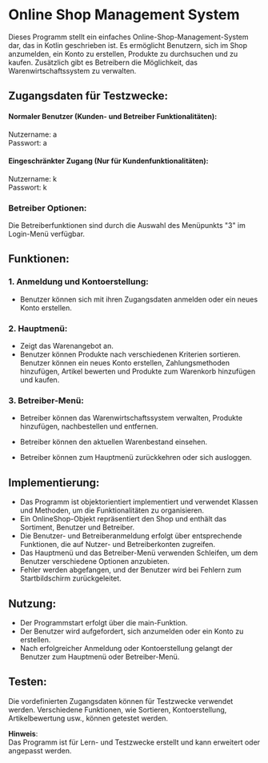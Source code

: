 # Online Shop Management System

Dieses Programm stellt ein einfaches Online-Shop-Management-System dar, das in Kotlin geschrieben ist. Es ermöglicht Benutzern, sich im Shop anzumelden, ein Konto zu erstellen, Produkte zu durchsuchen und zu kaufen. Zusätzlich gibt es Betreibern die Möglichkeit, das Warenwirtschaftssystem zu verwalten.

## Zugangsdaten für Testzwecke:

#### Normaler Benutzer (Kunden- und Betreiber Funktionalitäten):
Nutzername: a <br>
Passwort: a

#### Eingeschränkter Zugang (Nur für Kundenfunktionalitäten):

Nutzername: k<br>
Passwort: k

### Betreiber Optionen:

Die Betreiberfunktionen sind durch die Auswahl des Menüpunkts "3" im Login-Menü verfügbar.

## Funktionen:

### 1. Anmeldung und Kontoerstellung:
+  Benutzer können sich mit ihren Zugangsdaten anmelden oder ein neues Konto erstellen.
### 2. Hauptmenü:
+  Zeigt das Warenangebot an.
+  Benutzer können Produkte nach verschiedenen Kriterien sortieren.
   Benutzer können ein neues Konto erstellen, Zahlungsmethoden hinzufügen, Artikel bewerten und Produkte zum Warenkorb hinzufügen und kaufen.
### 3. Betreiber-Menü:
+  Betreiber können das Warenwirtschaftssystem verwalten, Produkte hinzufügen, nachbestellen und entfernen.

+ Betreiber können den aktuellen Warenbestand einsehen.
+ Betreiber können zum Hauptmenü zurückkehren oder sich ausloggen.
  
## Implementierung:

+ Das Programm ist objektorientiert implementiert und verwendet Klassen und Methoden, um die Funktionalitäten zu organisieren.
+ Ein OnlineShop-Objekt repräsentiert den Shop und enthält das Sortiment, Benutzer und Betreiber.
+ Die Benutzer- und Betreiberanmeldung erfolgt über entsprechende Funktionen, die auf Nutzer- und Betreiberkonten zugreifen.
+ Das Hauptmenü und das Betreiber-Menü verwenden Schleifen, um dem Benutzer verschiedene Optionen anzubieten.
+ Fehler werden abgefangen, und der Benutzer wird bei Fehlern zum Startbildschirm zurückgeleitet.

 
## Nutzung:

+ Der Programmstart erfolgt über die main-Funktion.
+ Der Benutzer wird aufgefordert, sich anzumelden oder ein Konto zu erstellen.
+ Nach erfolgreicher Anmeldung oder Kontoerstellung gelangt der Benutzer zum Hauptmenü oder Betreiber-Menü.

## Testen:

Die vordefinierten Zugangsdaten können für Testzwecke verwendet werden.
Verschiedene Funktionen, wie Sortieren, Kontoerstellung, Artikelbewertung usw., können getestet werden.


**Hinweis**: <br>
Das Programm ist für Lern- und Testzwecke erstellt und kann erweitert oder angepasst werden.